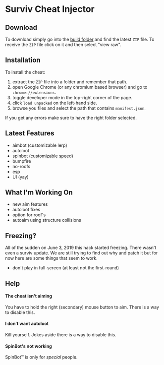 # Surviv Cheat Injector
## Download
To download simply go into the [build folder](https://github.com/IceHacks/SurvivCheatInjector/tree/master/build) and find the latest `ZIP` file. To receive the `ZIP` file click on it and then select "view raw".
## Installation
To install the cheat:

1. extract the `ZIP` file into a folder and remember that path.
2. open Google Chrome (or any chromium based browser) and go to `chrome://extensions`.
3. toggle developer mode in the top-right corner of the page.
4. click `load unpacked` on the left-hand side.
5. browse you files and select the path that contains `manifest.json`.

If you get any errors make sure to have the right folder selected.
## Latest Features
- aimbot (customizable lerp)
- autoloot
- spinbot (customizable speed)
- bumpfire
- no-roofs
- esp
- UI (yay)

## What I'm Working On
- new aim features
- autoloot fixes
- option for roof's
- autoaim using structure collisions

## Freezing?
All of the sudden on June 3, 2019 this hack started freezing. There wasn't even a surviv update. We are still trying to find out why and patch it but for now here are some things that seem to work.

- don't play in full-screen (at least not the first-round)

## Help
#### The cheat isn't aiming
You have to hold the right (secondary) mouse button to aim. There is a way to disable this.

#### I don't want autoloot
Kill yourself. Jokes aside there is a way to disable this.

#### SpinBot's not working
SpinBot&trade; is only for _special_ people.
